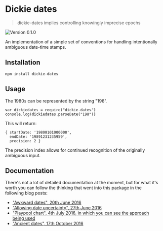 # Dickie dates

> dickie-dates implies controlling knowingly imprecise epochs

![Version 0.1.0](https://img.shields.io/badge/version-0.1.0-gray.svg)

An implementation of a simple set of conventions for handling intentionally ambiguous date-time stamps.

## Installation

	npm install dickie-dates

## Usage

The 1980s can be represented by the string "198".

	var dickiedates = require("dickie-dates")
	console.log(dickiedates.parseDate("198"))

This will return:

	{ startDate: '19800101000000',
	  endDate: '19891231235959',
	  precision: 2 }

The precision index allows for continued recognition of the originally ambiguous input.

## Documentation

There's not a lot of detailed documentation at the moment, but for what it's worth you can follow the thinking that went into this package in the following blog posts:

 - ["Awkward dates", 20th June 2016](http://guypursey.com/blog/201606201000-awkward-dates)
 - ["Allowing date uncertainty", 27th June 2016](http://guypursey.com/blog/201606271030-allowing-date-uncertainty)
 - ["Playpool chart", 4th July 2016, in which you can see the approach being used](http://guypursey.com/blog/201607042300-playpool-chart)
 - ["Ancient dates", 17th October 2016](http://guypursey.com/blog/201610172000-ancient-dates)
